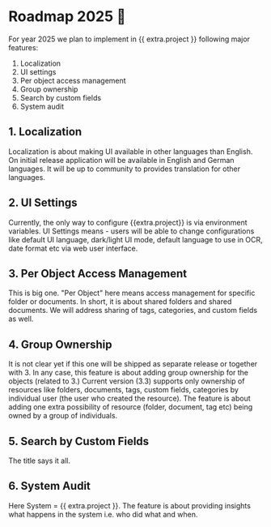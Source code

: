 # Roadmap 2025 :compass:

For year 2025 we plan to implement in {{ extra.project }} following major features:

1. Localization
2. UI settings
3. Per object access management
4. Group ownership
5. Search by custom fields
6. System audit


## 1. Localization

Localization is about making UI available in other languages than English.
On initial release application will be available in English and German languages.
It will be up to community to provides translation for other languages.


## 2. UI Settings

Currently, the only way to configure {{extra.project}} is via environment
variables. UI Settings means - users will be able to change configurations
like default UI language, dark/light UI mode, default language to use in OCR,
date format etc via web user interface.


## 3. Per Object Access Management

This is big one. "Per Object" here means access management for specific folder or documents.
In short, it is about shared folders and shared documents.
We will address sharing of tags, categories, and custom fields as well.

## 4. Group Ownership

It is not clear yet if this one will be shipped as separate release or
together with 3. In any case, this feature is about adding group ownership for
the objects (related to 3.) Current version (3.3) supports only ownership of
resources like folders, documents, tags, custom fields, categories by
individual user (the user who created the resource). The feature is about
adding one extra possibility of resource (folder, document, tag etc) being
owned by a group of individuals.

## 5. Search by Custom Fields

The title says it all.

## 6. System Audit

Here System = {{ extra.project }}. The feature is about providing insights what happens
in the system i.e. who did what and when.
